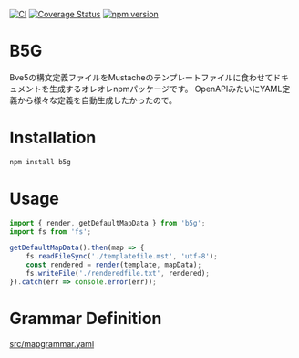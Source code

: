 [![CI](https://github.com/aoisupersix/B5G/actions/workflows/ci.yml/badge.svg)](https://github.com/aoisupersix/B5G/actions/workflows/ci.yml)
[![Coverage Status](https://coveralls.io/repos/github/aoisupersix/B5G/badge.svg?branch=master)](https://coveralls.io/github/aoisupersix/B5G?branch=master)
[![npm version](https://badge.fury.io/js/b5g.svg)](https://badge.fury.io/js/b5g)

B5G
===

Bve5の構文定義ファイルをMustacheのテンプレートファイルに食わせてドキュメントを生成するオレオレnpmパッケージです。
OpenAPIみたいにYAML定義から様々な定義を自動生成したかったので。

# Installation

```sh
npm install b5g
```

# Usage

```js
import { render, getDefaultMapData } from 'b5g';
import fs from 'fs';

getDefaultMapData().then(map => {
    fs.readFileSync('./templatefile.mst', 'utf-8');
    const rendered = render(template, mapData);
    fs.writeFile('./renderedfile.txt', rendered);
}).catch(err => console.error(err));
```

# Grammar Definition

[src/mapgrammar.yaml](https://github.com/aoisupersix/B5G/blob/master/src/mapgrammar.yaml)